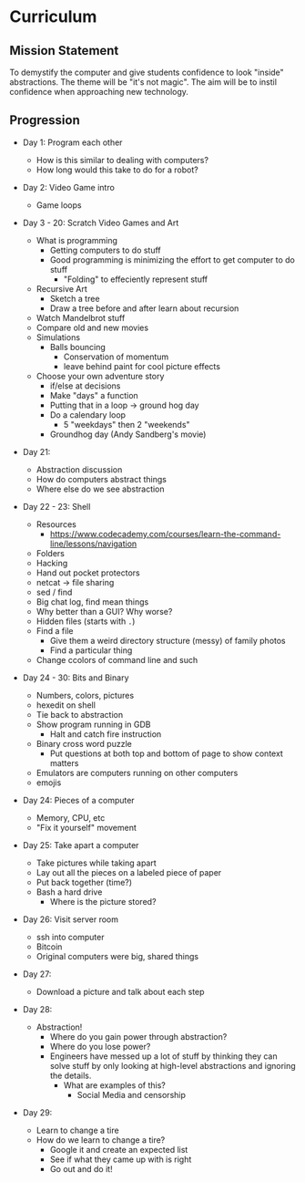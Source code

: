 # Curriculum

## Mission Statement

To demystify the computer and give students confidence to look "inside"
abstractions. The theme will be "it's not magic". The aim will be to instil
confidence when approaching new technology.

## Progression

- Day 1: Program each other
    - How is this similar to dealing with computers?
    - How long would this take to do for a robot?
- Day 2: Video Game intro
    - Game loops
- Day 3 - 20: Scratch Video Games and Art
    - What is programming
        - Getting computers to do stuff
        - Good programming is minimizing the effort to get computer to do stuff
            - "Folding" to effeciently represent stuff
    - Recursive Art
        - Sketch a tree
        - Draw a tree before and after learn about recursion
    - Watch Mandelbrot stuff
    - Compare old and new movies
    - Simulations
        - Balls bouncing
            - Conservation of momentum
            - leave behind paint for cool picture effects
    - Choose your own adventure story
        - if/else at decisions
        - Make "days" a function
        - Putting that in a loop -> ground hog day
        - Do a calendary loop
            - 5 "weekdays" then 2 "weekends"
        - Groundhog day (Andy Sandberg's movie)

- Day 21:
    - Abstraction discussion
    - How do computers abstract things
    - Where else do we see abstraction
- Day 22 - 23: Shell
    - Resources
        - https://www.codecademy.com/courses/learn-the-command-line/lessons/navigation
    - Folders
    - Hacking
    - Hand out pocket protectors
    - netcat -> file sharing
    - sed / find
    - Big chat log, find mean things
    - Why better than a GUI? Why worse?
    - Hidden files (starts with `.`)
    - Find a file
        - Give them a weird directory structure (messy) of family photos
        - Find a particular thing
    - Change ccolors of command line and such
- Day 24 - 30: Bits and Binary
    - Numbers, colors, pictures
    - hexedit on shell
    - Tie back to abstraction
    - Show program running in GDB
        - Halt and catch fire instruction
    - Binary cross word puzzle
        - Put questions at both top and bottom of page to show context matters
    - Emulators are computers running on other computers
    - emojis
- Day 24: Pieces of a computer
    - Memory, CPU, etc
    - "Fix it yourself" movement
- Day 25: Take apart a computer
    - Take pictures while taking apart
    - Lay out all the pieces on a labeled piece of paper
    - Put back together (time?)
    - Bash a hard drive
        - Where is the picture stored?
- Day 26: Visit server room
    - ssh into computer
    - Bitcoin
    - Original computers were big, shared things
- Day 27:
    - Download a picture and talk about each step
- Day 28:
    - Abstraction!
        - Where do you gain power through abstraction?
        - Where do you lose power?
        - Engineers have messed up a lot of stuff by thinking they can solve stuff by only looking at high-level
          abstractions and ignoring the details.
            - What are examples of this?
                - Social Media and censorship
- Day 29:
    - Learn to change a tire
    - How do we learn to change a tire?
        - Google it and create an expected list
        - See if what they came up with is right
        - Go out and do it!

